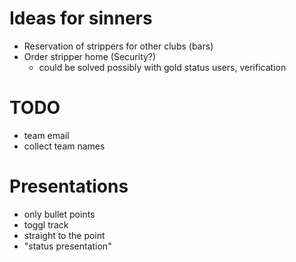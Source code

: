 # Ideas for sinners

- Reservation of strippers for other clubs (bars)
- Order stripper home (Security?)
    - could be solved possibly with gold status users, verification

# TODO
- team email
- collect team names

# Presentations
- only bullet points
- toggl track
- straight to the point
- "status presentation"


